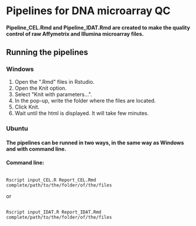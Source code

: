 # Pipelines for DNA microarray QC

#### Pipeline_CEL.Rmd and Pipeline_IDAT.Rmd are created to make the quality control of raw Affymetrix and Illumina microarray files.

## Running the pipelines

### Windows
 
1. Open the ".Rmd" files in Rstudio.
1. Open the Knit option.
1. Select "Knit with parameters...".
1. In the pop-up, write the folder where the files are located.
1. Click Knit.
1. Wait until the html is displayed. It will take few minutes.

### Ubuntu

#### The pipelines can be runned in two ways, in the same way as Windows and with command line.

#### Command line:

``` shell

Rscript input_CEL.R Report_CEL.Rmd complete/path/to/the/folder/of/the/files

```

or


``` shell

Rscript input_IDAT.R Report_IDAT.Rmd complete/path/to/the/folder/of/the/files

```
